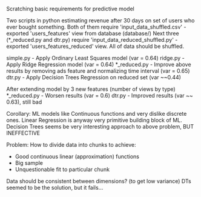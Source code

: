 Scratching basic requirements for predictive model

Two scripts in python estimating revenue after 30 days on set of users who ever bought something.
Both of them require 'input_data_shuffled.csv' - exported 'users_features' view from database (database/)
Next three (*_reduced.py and dtr.py) require 'input_data_reduced_shuffled.py' - exported 'users_features_reduced' view.
All of data should be shuffled.

simple.py - Apply Ordinary Least Squares model (var = 0.64)
ridge.py - Apply Ridge Regression model (var = 0.64)
*_reduced.py - Improve above results by removing ads feature and normalizing time interval (var = 0.65)
dtr.py - Apply Decision Trees Regression on reduced set (var ~~0.44)

After extending model by 3 new features (number of views by type)
*_reduced.py - Worsen results (var = 0.6)
dtr.py - Improved results (var ~~ 0.63), still bad

Corollary:
ML models like Continuous functions and very dislike discrete ones.
Linear Regression is anyway very primitive building block of ML.
Decision Trees seems be very interesting approach to above problem, BUT INEFFECTIVE

Problem:
How to divide data into chunks to achieve:
 - Good continuous linear (approximation) functions
 - Big sample
 - Unquestionable fit to particular chunk

Data should be consistent between dimensions? (to get low variance)
DTs seemed to be the solution, but it fails...

